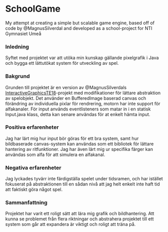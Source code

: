 # SchoolGame
My attempt at creating a simple but scalable game engine, based off of code by @MagnusSilverdal and developed as a school-project for NTI Gymnasiet Umeå

### Inledning
Syftet med projektet var att utöka min kunskap gällande pixelgrafik i Java och bygga ett lättutökat system för utveckling av spel.

### Bakgrund
Grunden till projektet är en version av @MagnusSilverdals [InteractiveGraphicsTE18](https://github.com/MagnusSilverdal/InteractiveGraphicsTE18)-projekt med modifikationer för lättare abstraktion av spelobjekt. Det använder en BufferedImage baserad canvas och förändring av individuella pixlar för rendrering, motorn har inte support för alfakanaler. För input används eventlisteners som matar in i en statisk Input.java klass, detta kan senare användas för at enkelt hämta input.

### Positiva erfarenheter
Jag har lärt mig hur input bör göras för ett bra system, samt hur bildbaserade canvas-system kan användas som ett bibliotek för lättare hantering av ritfunktioner. Jag har även lärt mig ur specifika färger kan användas som alfa för att simulera en alfakanal.

### Negativa erfarenheter
Jag lyckades tyvärr inte färdigställa spelet under tidsramen, och har istället fokuserat på abstraktionen till en sådan nivå att jag helt enkelt inte haft tid att faktiskt göra något spel.

### Sammanfattning
Projektet har varit ett roligt sätt att lära mig grafik och bildhantering. Att kunna se problemet från flera riktningar och abstrahera projektet till ett system som går att expandera är viktigt och roligt att träna på. 
